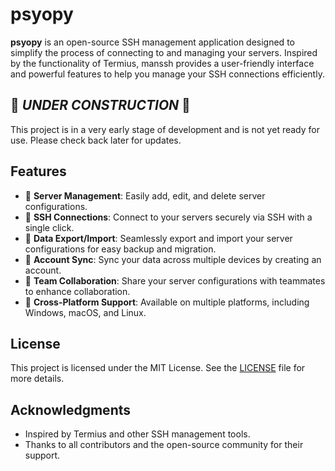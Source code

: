 # psyopy

**psyopy** is an open-source SSH management application designed to simplify the process of connecting to and managing your servers.
Inspired by the functionality of Termius, manssh provides a user-friendly interface and powerful features to help you manage your SSH connections efficiently.

## 🚧 ***UNDER CONSTRUCTION*** 🚧
This project is in a very early stage of development and is not yet ready for use. Please check back later for updates.

## Features

- 🚧 **Server Management**: Easily add, edit, and delete server configurations.
- 🚧 **SSH Connections**: Connect to your servers securely via SSH with a single click.
- 🚧 **Data Export/Import**: Seamlessly export and import your server configurations for easy backup and migration.
- 🚧 **Account Sync**: Sync your data across multiple devices by creating an account.
- 🚧 **Team Collaboration**: Share your server configurations with teammates to enhance collaboration.
- 🚧 **Cross-Platform Support**: Available on multiple platforms, including Windows, macOS, and Linux.

## License

This project is licensed under the MIT License. See the [LICENSE](./LICENSE) file for more details.

## Acknowledgments

- Inspired by Termius and other SSH management tools.
- Thanks to all contributors and the open-source community for their support.
